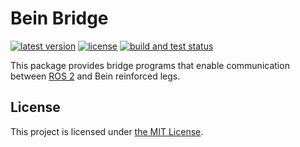 # Bein Bridge

[![latest version](https://img.shields.io/github/v/release/threeal/bein_bridge.svg)](https://github.com/threeal/bein_bridge/releases/)
[![license](https://img.shields.io/github/license/threeal/bein_bridge.svg)](./LICENSE)
[![build and test status](https://github.com/threeal/bein_bridge/actions/workflows/build-and-test.yml/badge.svg)](https://github.com/threeal/bein_bridge/actions)

This package provides bridge programs that enable communication between [ROS 2](https://docs.ros.org/en/foxy/index.html) and Bein reinforced legs.

## License

This project is licensed under [the MIT License](./LICENSE).
